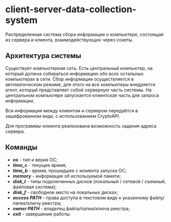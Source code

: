# client-server-data-collection-system
 Распределенная система сбора информации о компьютере, состоящая из сервера и клиента, взаимодействующих через сокеты.

## Архитектура системы
Существует компьютерная сеть. Есть центральный компьютер, на который должна собираться информацию обо всех остальных компьютерах в сети. Сбор информации осуществляется в автоматическом режиме, для этого на все компьютеры внедряется агент, который представляет собой серверную часть системы. На центральном компьютере запускается клиентская часть для запроса информации.

Вся информация между клиентом и сервером передаётся в зашифрованном виде, с использованием CryptoAPI.

Для программы-клиента реализована возможность задания адреса сервера.

## Команды
- ***os*** - тип и верия ОС;
- ***time_c*** - текущее время;
- ***time_b*** - время, прошедшее с момента запуска ОС;
- ***memory*** - информация об используемой памяти;
- ***disk_t*** - типы подключенных дисков (локальный / сетевой / съемный, файловая система);
- ***disk_f*** - свободное место на локальных дисках;
- ***access PATH*** - права доступа в текстовом виде к указанному файлу/папке/ключу реестра;
- ***owner PATH*** - владелец файла/папки/ключа реестра;
- ***exit*** - завершение работы.
